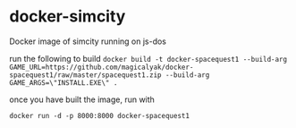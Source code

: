 # docker-simcity

Docker image of simcity running on js-dos

run the following to build
`docker build -t docker-spacequest1 --build-arg GAME_URL=https://github.com/magicalyak/docker-spacequest1/raw/master/spacequest1.zip --build-arg GAME_ARGS=\"INSTALL.EXE\" .`

once you have built the image, run with 

`docker run -d -p 8000:8000 docker-spacequest1`
